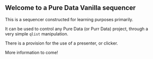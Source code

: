 ## Welcome to a Pure Data Vanilla sequencer

This is a sequencer constructed for learning purposes primarily.

It can be used to control any Pure Data (or Purr Data) project, through a very simple `qlist` manipulation.

There is a provision for the use of a presenter, or clicker.

More information to come!
